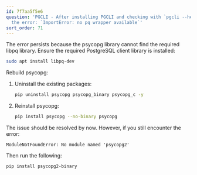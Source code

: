 ```yaml
---
id: 7f7aa5f5e6
question: 'PGCLI - After installing PGCLI and checking with `pgcli --help` we get
  the error: `ImportError: no pq wrapper available`'
sort_order: 71
---
```


The error persists because the psycopg library cannot find the required libpq library. Ensure the required PostgreSQL client library is installed:

```bash
sudo apt install libpq-dev
```

Rebuild psycopg:

1. Uninstall the existing packages:
   
   ```bash
   pip uninstall psycopg psycopg_binary psycopg_c -y
   ```

2. Reinstall psycopg:
   
   ```bash
   pip install psycopg --no-binary psycopg
   ```

The issue should be resolved by now. However, if you still encounter the error:

`ModuleNotFoundError: No module named 'psycopg2'`

Then run the following:

```bash
pip install psycopg2-binary
```